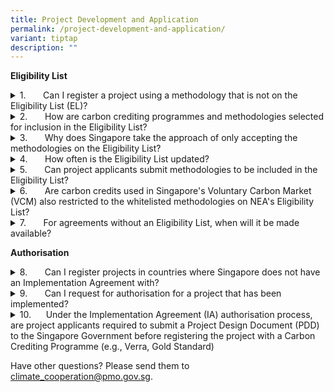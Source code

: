 ```yaml
---
title: Project Development and Application
permalink: /project-development-and-application/
variant: tiptap
description: ""
---
```

<p><strong>Eligibility List</strong>
</p>
<div data-type="detailGroup" class="isomer-accordion isomer-accordion-white">
<details class="isomer-details">
<summary>1.&nbsp;&nbsp;&nbsp;&nbsp;&nbsp;&nbsp; Can I register a project using
a methodology that is not on the Eligibility List (EL)?</summary>
<div data-type="detailsContent" class="isomer-details-content">
<p>No. Projects must use carbon credit programmes and methodologies listed
on the eligibility list at the point of submission. Please refer to the
Eligibility List of methodologies under each Implementation Agreement (IA),
which is jointly agreed between Singapore and the host country. One example
is the Singapore-Ghana Eligibility List, which can be found <a href="https://www.carbonmarkets-cooperation.gov.sg/eligibility-list/" rel="noopener noreferrer nofollow" target="_blank">here</a>.</p>
</div>
</details>
<details class="isomer-details">
<summary>2.&nbsp;&nbsp;&nbsp;&nbsp;&nbsp;&nbsp; How are carbon crediting programmes
and methodologies selected for inclusion in the Eligibility List?</summary>
<div data-type="detailsContent" class="isomer-details-content">
<p>Singapore takes reference from reputable international standards such
as the Carbon Offsetting and Reduction Scheme for International Aviation
(CORSIA) in the development of the Eligibility List.</p>
<p>Please note that the EL differs by host country as accepted methodologies
would have to fulfill the requirements of the host countries.&nbsp;</p>
</div>
</details>
<details class="isomer-details">
<summary>3.&nbsp;&nbsp;&nbsp;&nbsp;&nbsp;&nbsp; Why does Singapore take the approach
of only accepting the methodologies on the Eligibility List?</summary>
<div data-type="detailsContent" class="isomer-details-content">
<p>This approach allows Singapore to tap into Carbon Crediting Programmes’
(CCPs) capabilities in ensuring that ICCs are robustly validated, verified,
issued and retired. It also enables faster time-to-market given that the
methodologies are already published, and streamlines the registration process
given industry’s familiarity.</p>
</div>
</details>
<details class="isomer-details">
<summary>4.&nbsp;&nbsp;&nbsp;&nbsp;&nbsp;&nbsp; How often is the Eligibility List
updated?</summary>
<div data-type="detailsContent" class="isomer-details-content">
<p>The Eligibility List is reviewed regularly to maintain relevance and uphold
the required environmental integrity standards.</p>
</div>
</details>
<details class="isomer-details">
<summary>5.&nbsp;&nbsp;&nbsp;&nbsp;&nbsp;&nbsp; Can project applicants submit methodologies
to be included in the Eligibility List?</summary>
<div data-type="detailsContent" class="isomer-details-content">
<p>The Eligibility List sets out the carbon credit programmes and methodologies
that meet Singapore’s and our host country’s eligibility criteria. For
any feedback on the Eligibility List, project applicants may wish to write
to <a rel="noopener noreferrer nofollow" target="_blank">ICC_Article_6@nea.gov.sg</a>.</p>
</div>
</details>
<details class="isomer-details">
<summary>6.&nbsp;&nbsp;&nbsp;&nbsp;&nbsp;&nbsp; Are carbon credits used in Singapore's
Voluntary Carbon Market (VCM) also restricted to the whitelisted methodologies
on NEA's Eligibility List?</summary>
<div data-type="detailsContent" class="isomer-details-content">
<p>There are no restrictions on credits that can be bought or sold in Singapore’s
Voluntary Carbon Market.</p>
</div>
</details>
<details class="isomer-details">
<summary>7.&nbsp;&nbsp;&nbsp;&nbsp;&nbsp;&nbsp; For agreements without an Eligibility
List, when will it be made available?</summary>
<div data-type="detailsContent" class="isomer-details-content">
<p>The Eligibility List is bilaterally agreed upon between Singapore and
the host country. The Eligibility List will be published online when ready.</p>
</div>
</details>
</div>
<p></p>
<p><strong>Authorisation</strong>
</p>
<div data-type="detailGroup" class="isomer-accordion isomer-accordion-white">
<details class="isomer-details">
<summary>8.&nbsp;&nbsp;&nbsp;&nbsp;&nbsp;&nbsp; Can I register projects in countries
where Singapore does not have an Implementation Agreement with?</summary>
<div data-type="detailsContent" class="isomer-details-content">
<p>Only carbon credits generated in countries where Singapore has an IA can
be authorised and transferred as Internationally Transferable Mitigation
Outcomes (ITMOs), in compliance with Article 6 of the Paris Agreement.</p>
<p>&nbsp;Singapore is actively engaging partner countries on Implementation
Agreements on carbon credit collaboration.</p>
</div>
</details>
<details class="isomer-details">
<summary>9.&nbsp;&nbsp;&nbsp;&nbsp;&nbsp;&nbsp; Can I request for authorisation
for a project that has been implemented?</summary>
<div data-type="detailsContent" class="isomer-details-content">
<p>Yes, existing projects that have already been implemented may still be
considered for authorisation, provided they meet both countries’ applicable
domestic laws, regulations and administrative framework.</p>
</div>
</details>
<details class="isomer-details">
<summary>10.&nbsp;&nbsp;&nbsp;&nbsp;&nbsp;&nbsp;Under the Implementation Agreement
(IA) authorisation process, are project applicants required to submit a
Project Design Document (PDD) to the Singapore Government before registering
the project with a Carbon Crediting Programme (e.g., Verra, Gold Standard)</summary>
<div data-type="detailsContent" class="isomer-details-content">
<p>Yes. Depending on the eligibility criteria agreed with each host country,
it is possible for project applicants to submit their PDD to carbon crediting
programmes prior to initiating the application under the IA process. These
projects are still required to go through all stages of the application
process and comply with all other requirements. &nbsp;</p>
</div>
</details>
</div>
<p>Have other questions? Please send them to <a href="mailto:climate_cooperation@pmo.gov.sg" rel="noopener noreferrer nofollow" target="_blank">climate_cooperation@pmo.gov.sg</a>.</p>